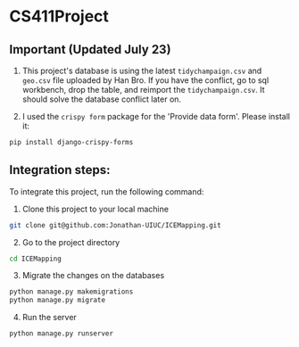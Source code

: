 # CS411Project

## Important (Updated July 23)
1. This project's database is using the latest ```tidychampaign.csv``` and ```geo.csv``` file uploaded by Han Bro.
If you have the conflict, go to sql workbench, drop the table, and reimport the ```tidychampaign.csv```. It should solve the database conflict later on.

2. I used the ```crispy form``` package for the 'Provide data form'. Please install it:

``` bash
pip install django-crispy-forms
```

## Integration steps:
To integrate this project, run the following command:

1. Clone this project to your local machine

```bash 
git clone git@github.com:Jonathan-UIUC/ICEMapping.git
```

2. Go to the project directory

```bash 
cd ICEMapping
```

3. Migrate the changes on the databases

```bash 
python manage.py makemigrations
python manage.py migrate
```

4. Run the server

```bash 
python manage.py runserver
```